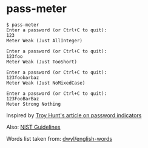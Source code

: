 # pass-meter

```shell
$ pass-meter
Enter a password (or Ctrl+C to quit):
123
Meter Weak (Just AllInteger)

Enter a password (or Ctrl+C to quit):
123foo
Meter Weak (Just TooShort)

Enter a password (or Ctrl+C to quit):
123foobarbaz
Meter Weak (Just NoMixedCase)

Enter a password (or Ctrl+C to quit):
123FooBarBaz
Meter Strong Nothing
```
Inspired by [Troy Hunt's article on password indicators](https://www.troyhunt.com/password-strength-indicators-help-people-make-dumb-choices/)

Also: [NIST Guidelines](https://www.nist.gov/itl/tig/projects/special-publication-800-63)

Words list taken from: [dwyl/english-words](https://github.com/dwyl/english-words/)
